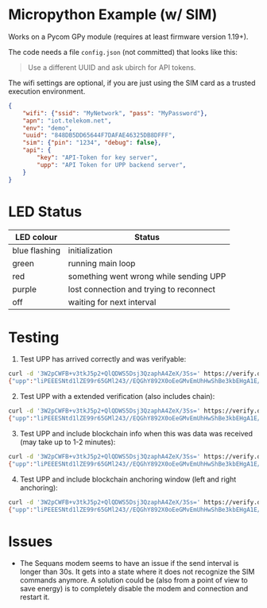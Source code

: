 # Micropython Example (w/ SIM)

Works on a Pycom GPy module (requires at least firmware version 1.19+).

The code needs a file `config.json` (not committed) that looks like this:

> Use a different UUID and ask ubirch for API tokens.

The wifi settings are optional, if you are just using the SIM card as a trusted execution environment.
```json
{
    "wifi": {"ssid": "MyNetwork", "pass": "MyPassword"},
    "apn": "iot.telekom.net",
    "env": "demo",
    "uuid": "848DB5DD65644F7DAFAE46325DB8DFFF",
    "sim": {"pin": "1234", "debug": false},
    "api": {
        "key": "API-Token for key server",
        "upp": "API Token for UPP backend server",
    }
}
```

# LED Status
| LED colour    | Status            |
| ------------- | ------------      |
| blue flashing | initialization    |
| green         | running main loop |
| red           | something went wrong while sending UPP |
| purple        | lost connection and trying to reconnect |
| off           | waiting for next interval |

# Testing

1. Test UPP has arrived correctly and was verifyable:
```bash
curl -d '3W2pCWFB+v3tkJ5p2+QlQDWS5Dsj3QzaphA4ZeX/3Ss=' https://verify.dev.ubirch.com/api/upp
{"upp":"liPEEESNtd1lZE99r65GMl243//EQGhY892X0oEeGMvEmUhHwShBe3kbEHgA1E/+38+nLhhtt8DqfXVzQcpPkkUXWRn293RcwDoTuAlLEoonExMmnYcAxCDdbakJYUH6/e2Qnmnb5CVANZLkOyPdDNqmEDhl5f/dK8RAr56JvcayQvTMPX2sM4p4If2uzC7HL0VGTVE0jHl/3Q2qkscyFfvYfdHbUn2RFY+aheCqlXVlSQ98H0KCgJmqkQ==","prev":null,"anchors":null}
```
2. Test UPP with a extended verification (also includes chain):
```bash
curl -d '3W2pCWFB+v3tkJ5p2+QlQDWS5Dsj3QzaphA4ZeX/3Ss=' https://verify.dev.ubirch.com/api/upp/verify
{"upp":"liPEEESNtd1lZE99r65GMl243//EQGhY892X0oEeGMvEmUhHwShBe3kbEHgA1E/+38+nLhhtt8DqfXVzQcpPkkUXWRn293RcwDoTuAlLEoonExMmnYcAxCDdbakJYUH6/e2Qnmnb5CVANZLkOyPdDNqmEDhl5f/dK8RAr56JvcayQvTMPX2sM4p4If2uzC7HL0VGTVE0jHl/3Q2qkscyFfvYfdHbUn2RFY+aheCqlXVlSQ98H0KCgJmqkQ==","prev":"liPEEESNtd1lZE99r65GMl243//EQNCpfVGMZLzmX4lu9rVxwIUTzqKEiCU257SUtpZa0dRGtuuFyn1xuXmpSawbKxoEXbVQOCgGDFk1Tp3ShMF2gFUAxCBRW/4r/YTyLHa/VuaGWyKQ8LMA8B3NrTnWv5r8qS7Y5cRAaFjz3ZfSgR4Yy8SZSEfBKEF7eRsQeADUT/7fz6cuGG23wOp9dXNByk+SRRdZGfb3dFzAOhO4CUsSiicTEyadhw==","anchors":null}
```
3. Test UPP and include blockchain info when this was data was received (may take up to 1-2 minutes):
```bash
curl -d '3W2pCWFB+v3tkJ5p2+QlQDWS5Dsj3QzaphA4ZeX/3Ss=' https://verify.dev.ubirch.com/api/upp/verify/anchors
{"upp":"liPEEESNtd1lZE99r65GMl243//EQGhY892X0oEeGMvEmUhHwShBe3kbEHgA1E/+38+nLhhtt8DqfXVzQcpPkkUXWRn293RcwDoTuAlLEoonExMmnYcAxCDdbakJYUH6/e2Qnmnb5CVANZLkOyPdDNqmEDhl5f/dK8RAr56JvcayQvTMPX2sM4p4If2uzC7HL0VGTVE0jHl/3Q2qkscyFfvYfdHbUn2RFY+aheCqlXVlSQ98H0KCgJmqkQ==","prev":"liPEEESNtd1lZE99r65GMl243//EQNCpfVGMZLzmX4lu9rVxwIUTzqKEiCU257SUtpZa0dRGtuuFyn1xuXmpSawbKxoEXbVQOCgGDFk1Tp3ShMF2gFUAxCBRW/4r/YTyLHa/VuaGWyKQ8LMA8B3NrTnWv5r8qS7Y5cRAaFjz3ZfSgR4Yy8SZSEfBKEF7eRsQeADUT/7fz6cuGG23wOp9dXNByk+SRRdZGfb3dFzAOhO4CUsSiicTEyadhw==","anchors":[{"label":"PUBLIC_CHAIN","properties":{"timestamp":"2019-12-11T10:22:55.994Z","hash":"IPWOQKNWOGX9FLTGMXUSYNDTPKRCTPVMVLOPLINAHYVHAIHEBXHYYDBCZZZWMPDVKGGC9JYSD9VU99999","public_chain":"IOTA_TESTNET_IOTA_TESTNET_NETWORK","prev_hash":"a62acde68924c11d81838185b67801d71ebb1eb0bf9e6ab8e037ab9b57938ea1f67921a25f1204872fdbb557d407a5ea5d0551745c56b881e32eef7bfc034451","type":"PUBLIC_CHAIN"}},{"label":"PUBLIC_CHAIN","properties":{"timestamp":"2019-12-11T10:23:07.442Z","hash":"db57b19d67e11ac2668ff7b43a1a6c5da350c4848fac46feef5834d3dea3f4b3","public_chain":"ETHEREUM_TESTNET_RINKEBY_TESTNET_NETWORK","prev_hash":"a62acde68924c11d81838185b67801d71ebb1eb0bf9e6ab8e037ab9b57938ea1f67921a25f1204872fdbb557d407a5ea5d0551745c56b881e32eef7bfc034451","type":"PUBLIC_CHAIN"}}]}
```
4. Test UPP and include blockchain anchoring window (left and right anchoring):
```bash
curl -d '3W2pCWFB+v3tkJ5p2+QlQDWS5Dsj3QzaphA4ZeX/3Ss=' https://verify.dev.ubirch.com/api/upp/verify/record
{"upp":"liPEEESNtd1lZE99r65GMl243//EQGhY892X0oEeGMvEmUhHwShBe3kbEHgA1E/+38+nLhhtt8DqfXVzQcpPkkUXWRn293RcwDoTuAlLEoonExMmnYcAxCDdbakJYUH6/e2Qnmnb5CVANZLkOyPdDNqmEDhl5f/dK8RAr56JvcayQvTMPX2sM4p4If2uzC7HL0VGTVE0jHl/3Q2qkscyFfvYfdHbUn2RFY+aheCqlXVlSQ98H0KCgJmqkQ==","prev":"liPEEESNtd1lZE99r65GMl243//EQNCpfVGMZLzmX4lu9rVxwIUTzqKEiCU257SUtpZa0dRGtuuFyn1xuXmpSawbKxoEXbVQOCgGDFk1Tp3ShMF2gFUAxCBRW/4r/YTyLHa/VuaGWyKQ8LMA8B3NrTnWv5r8qS7Y5cRAaFjz3ZfSgR4Yy8SZSEfBKEF7eRsQeADUT/7fz6cuGG23wOp9dXNByk+SRRdZGfb3dFzAOhO4CUsSiicTEyadhw==","anchors":{"upper_blockchains":[{"label":"PUBLIC_CHAIN","properties":{"timestamp":"2019-12-11T10:22:55.994Z","hash":"IPWOQKNWOGX9FLTGMXUSYNDTPKRCTPVMVLOPLINAHYVHAIHEBXHYYDBCZZZWMPDVKGGC9JYSD9VU99999","public_chain":"IOTA_TESTNET_IOTA_TESTNET_NETWORK","prev_hash":"a62acde68924c11d81838185b67801d71ebb1eb0bf9e6ab8e037ab9b57938ea1f67921a25f1204872fdbb557d407a5ea5d0551745c56b881e32eef7bfc034451","type":"PUBLIC_CHAIN"}},{"label":"PUBLIC_CHAIN","properties":{"timestamp":"2019-12-11T10:23:07.442Z","hash":"db57b19d67e11ac2668ff7b43a1a6c5da350c4848fac46feef5834d3dea3f4b3","public_chain":"ETHEREUM_TESTNET_RINKEBY_TESTNET_NETWORK","prev_hash":"a62acde68924c11d81838185b67801d71ebb1eb0bf9e6ab8e037ab9b57938ea1f67921a25f1204872fdbb557d407a5ea5d0551745c56b881e32eef7bfc034451","type":"PUBLIC_CHAIN"}}],"lower_blockchains":[{"label":"PUBLIC_CHAIN","properties":{"timestamp":"2019-12-11T10:22:07.440Z","hash":"f13b22446256628282fb9cfcb2d163c1dc2e24c1b6f573250279644a7ced1590","public_chain":"ETHEREUM_TESTNET_RINKEBY_TESTNET_NETWORK","prev_hash":"8d532551a50d47c756787651ae1fc04fb19acaef41939294682b8b049bdce1ff89bded8b4dd1685fe66764459ecc7e927bd7d8be7528eb0354cd6d5eb50a15c3","type":"PUBLIC_CHAIN"}},{"label":"PUBLIC_CHAIN","properties":{"timestamp":"2019-12-11T10:21:48.781Z","hash":"9RISCWMJPMAOWXBSUBHIQBMKOHWEVJDDVQA9BHTGZOKU9MWISUTBVQHSAVV9RSIUAZDFCDMYCPYBZ9999","public_chain":"IOTA_TESTNET_IOTA_TESTNET_NETWORK","prev_hash":"8d532551a50d47c756787651ae1fc04fb19acaef41939294682b8b049bdce1ff89bded8b4dd1685fe66764459ecc7e927bd7d8be7528eb0354cd6d5eb50a15c3","type":"PUBLIC_CHAIN"}}]}}
```

# Issues

- The Sequans modem seems to have an issue if the send interval is longer than 30s. It gets into a state
  where it does not recognize the SIM commands anymore. A solution could be (also from a point of view to
  save energy) is to completely disable the modem and connection and restart it.